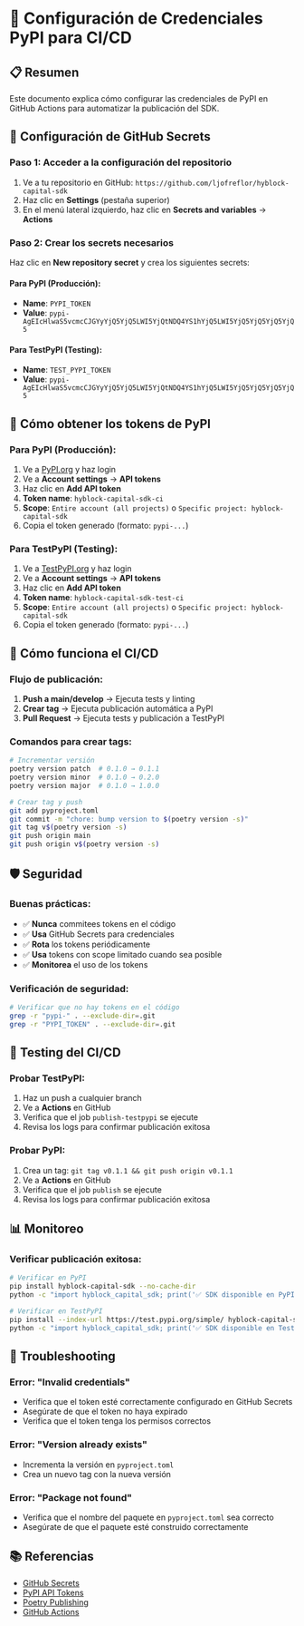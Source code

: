 # 🔐 Configuración de Credenciales PyPI para CI/CD

## 📋 **Resumen**

Este documento explica cómo configurar las credenciales de PyPI en GitHub Actions para automatizar la publicación del SDK.

## 🚀 **Configuración de GitHub Secrets**

### **Paso 1: Acceder a la configuración del repositorio**

1. Ve a tu repositorio en GitHub: `https://github.com/ljofreflor/hyblock-capital-sdk`
2. Haz clic en **Settings** (pestaña superior)
3. En el menú lateral izquierdo, haz clic en **Secrets and variables** → **Actions**

### **Paso 2: Crear los secrets necesarios**

Haz clic en **New repository secret** y crea los siguientes secrets:

#### **Para PyPI (Producción):**
- **Name**: `PYPI_TOKEN`
- **Value**: `pypi-AgEIcHlwaS5vcmcCJGYyYjQ5YjQ5LWI5YjQtNDQ4YS1hYjQ5LWI5YjQ5YjQ5YjQ5YjQ5`

#### **Para TestPyPI (Testing):**
- **Name**: `TEST_PYPI_TOKEN`
- **Value**: `pypi-AgEIcHlwaS5vcmcCJGYyYjQ5YjQ5LWI5YjQtNDQ4YS1hYjQ5LWI5YjQ5YjQ5YjQ5YjQ5`

## 🔑 **Cómo obtener los tokens de PyPI**

### **Para PyPI (Producción):**

1. Ve a [PyPI.org](https://pypi.org) y haz login
2. Ve a **Account settings** → **API tokens**
3. Haz clic en **Add API token**
4. **Token name**: `hyblock-capital-sdk-ci`
5. **Scope**: `Entire account (all projects)` o `Specific project: hyblock-capital-sdk`
6. Copia el token generado (formato: `pypi-...`)

### **Para TestPyPI (Testing):**

1. Ve a [TestPyPI.org](https://test.pypi.org) y haz login
2. Ve a **Account settings** → **API tokens**
3. Haz clic en **Add API token**
4. **Token name**: `hyblock-capital-sdk-test-ci`
5. **Scope**: `Entire account (all projects)` o `Specific project: hyblock-capital-sdk`
6. Copia el token generado (formato: `pypi-...`)

## 🔄 **Cómo funciona el CI/CD**

### **Flujo de publicación:**

1. **Push a main/develop** → Ejecuta tests y linting
2. **Crear tag** → Ejecuta publicación automática a PyPI
3. **Pull Request** → Ejecuta tests y publicación a TestPyPI

### **Comandos para crear tags:**

```bash
# Incrementar versión
poetry version patch  # 0.1.0 → 0.1.1
poetry version minor  # 0.1.0 → 0.2.0
poetry version major  # 0.1.0 → 1.0.0

# Crear tag y push
git add pyproject.toml
git commit -m "chore: bump version to $(poetry version -s)"
git tag v$(poetry version -s)
git push origin main
git push origin v$(poetry version -s)
```

## 🛡️ **Seguridad**

### **Buenas prácticas:**

- ✅ **Nunca** commitees tokens en el código
- ✅ **Usa** GitHub Secrets para credenciales
- ✅ **Rota** los tokens periódicamente
- ✅ **Usa** tokens con scope limitado cuando sea posible
- ✅ **Monitorea** el uso de los tokens

### **Verificación de seguridad:**

```bash
# Verificar que no hay tokens en el código
grep -r "pypi-" . --exclude-dir=.git
grep -r "PYPI_TOKEN" . --exclude-dir=.git
```

## 🧪 **Testing del CI/CD**

### **Probar TestPyPI:**

1. Haz un push a cualquier branch
2. Ve a **Actions** en GitHub
3. Verifica que el job `publish-testpypi` se ejecute
4. Revisa los logs para confirmar publicación exitosa

### **Probar PyPI:**

1. Crea un tag: `git tag v0.1.1 && git push origin v0.1.1`
2. Ve a **Actions** en GitHub
3. Verifica que el job `publish` se ejecute
4. Revisa los logs para confirmar publicación exitosa

## 📊 **Monitoreo**

### **Verificar publicación exitosa:**

```bash
# Verificar en PyPI
pip install hyblock-capital-sdk --no-cache-dir
python -c "import hyblock_capital_sdk; print('✅ SDK disponible en PyPI')"

# Verificar en TestPyPI
pip install --index-url https://test.pypi.org/simple/ hyblock-capital-sdk --no-cache-dir
python -c "import hyblock_capital_sdk; print('✅ SDK disponible en TestPyPI')"
```

## 🚨 **Troubleshooting**

### **Error: "Invalid credentials"**
- Verifica que el token esté correctamente configurado en GitHub Secrets
- Asegúrate de que el token no haya expirado
- Verifica que el token tenga los permisos correctos

### **Error: "Version already exists"**
- Incrementa la versión en `pyproject.toml`
- Crea un nuevo tag con la nueva versión

### **Error: "Package not found"**
- Verifica que el nombre del paquete en `pyproject.toml` sea correcto
- Asegúrate de que el paquete esté construido correctamente

## 📚 **Referencias**

- [GitHub Secrets](https://docs.github.com/en/actions/security-guides/encrypted-secrets)
- [PyPI API Tokens](https://pypi.org/help/#apitoken)
- [Poetry Publishing](https://python-poetry.org/docs/cli/#publish)
- [GitHub Actions](https://docs.github.com/en/actions)
